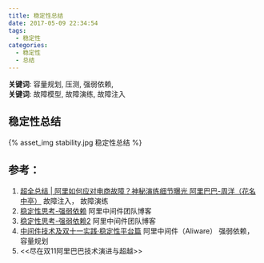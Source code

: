 ```yaml
---
title: 稳定性总结
date: 2017-05-09 22:34:54
tags: 
  - 稳定性
categories:
  - 稳定性
  - 总结
---
```


<p></p>
<!-- more -->

**关键词**:  容量规划, 压测, 强弱依赖,    
**关键词**:  故障模型, 故障演练, 故障注入

## 稳定性总结
{% asset_img  stability.jpg  稳定性总结 %}




## 参考：
1. [超全总结 | 阿里如何应对电商故障？神秘演练细节曝光   阿里巴巴-周洋（花名中亭）](https://developer.aliyun.com/article/105551) 故障注入， 故障演练
2. [稳定性思考-强弱依赖](http://jm.taobao.org/2012/10/31/stability-considerations-dependent-strength/)  阿里中间件团队博客   
3. [稳定性思考-强弱依赖2](http://jm.taobao.org/2012/10/31/stability-considerations-dependent-strength-2/)  阿里中间件团队博客
4. [中间件技术及双十一实践·稳定性平台篇](https://developer.aliyun.com/article/25419/)  阿里中间件（Aliware）
   强弱依赖， 容量规划   
5. <<尽在双11阿里巴巴技术演进与超越>>

